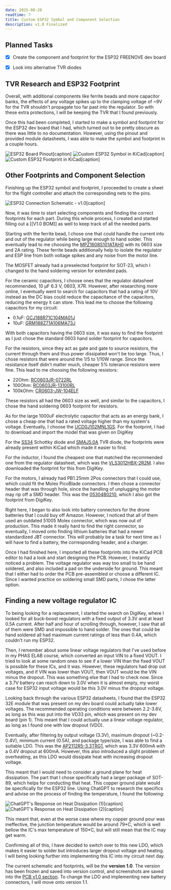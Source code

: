 ```yaml
---
date: 2025-08-20
readtime: 7 
title: Custom ESP32 Symbol and Component Selection
description: v1.0 Finalized
---
```


## Planned Tasks

- [x] Create the component and footprint for the ESP32 FREENOVE dev board
- [x] Look into alternative TVR diodes


## TVR Research and ESP32 Footprint

Overall, with additional components like ferrite beads and more capacitor banks, the effects of any voltage spikes up to the clamping voltage of ~9V for the TVR shouldn't propagate too far past into the regulator. So with these extra protections, I will be keeping the TVR that I found previously.

Once this had been completed, I started to make a symbol and footprint for the ESP32 dev board that I had, which turned out to be pretty obscure as there was little to no documentation. However, using the pinout and provided module datasheets, I was able to make the symbol and footprint in a couple hours.

![ESP32 Board Pinout[caption]](../assets/Freenove_ESP32_WROOM_Board_Pinout.png "ESP32 Board Pinout")
![Custom ESP32 Symbol in KiCad[caption]](../assets/ESP32_Custom_Symbol.png "Custom ESP32 Symbol in KiCad")
![Custom ESP32 Footprint in KiCad[caption]](../assets/ESP32_Custom_Footprint.png "Custom ESP32 Footprint in KiCad")



## Other Footprints and Component Selection

Finishing up the ESP32 symbol and footprint, I proceeded to create a sheet for the flight controller and attach the corresponding nets to the pins. 

![ESP32 Connection Schematic - v1.0[caption]](../assets/v1.0_ESP32_Connection_Schematic.png "ESP32 Connection Schematic - v1.0")

Now, it was time to start selecting components and finding the correct footprints for each part. During this whole process, I created and started filling out a [[V1.0 BOM]] as well to keep track of all the needed parts.

Starting with the ferrite bead, I chose one that could handle the current into and out of the regulator while being large enough to hand solder. This eventually lead to me choosing the [MPZ1608S101ATAH0](https://www.digikey.ca/en/products/detail/tdk-corporation/MPZ1608S101ATAH0/571871) with its 0603 size and 2A rating. These ferrite beads additionally help to isolate the regulator and ESP line from both voltage spikes and any noise from the motor line.

The MOSFET already had a preselected footprint for SOT-23, which I changed to the hand soldering version for extended pads.

For the ceramic capacitors, I choose ones that the regulator datasheet recommended, 10 μF 6.3 V, 0603, X7R. However, after researching more online, I eventually went to search for capacitors that had a rating of 10V instead as the DC bias could reduce the capacitance of the capacitors, reducing the energy it can store. This lead me to choose the following capacitors for my circuit:
- 0.1uF: [GCJ188R71C104MA01J](https://www.digikey.ca/en/products/detail/murata-electronics/gcj188r71c104ma01j/10697171)
- 10uF: [GRM188Z71A106MA73J](https://www.digikey.ca/en/products/detail/murata-electronics/GRM188Z71A106MA73J/17854471?s=N4IgTCBcDaIOICUCyBGAHGgWgdhQQRQAYA2JPbAZgCkQBdAXyA)

With both capacitors having the 0603 size, it was easy to find the footprint as I just chose the standard 0603 hand solder footprint for capacitors.

For the resistors, since they act as gate and gate to source resistors, the current through them and thus power dissipated won't be too large. Thus, I chose resistors that were around the 1/5 to 1/10W range. Since the resistance itself didn't matter much, cheaper 5% tolerance resistors were fine. This lead to me choosing the following resistors:
- 22Ohm: [RC0603JR-0722RL](https://www.digikey.ca/en/products/detail/yageo/RC0603JR-0722RL/726743)
- 100Ohm: [RC0603JR-13100RL](https://www.digikey.ca/en/products/detail/yageo/RC0603JR-13100RL/13694093)
- 100kOhm: [CR0603-JW-104ELF](https://www.digikey.ca/en/products/detail/bourns-inc/CR0603-JW-104ELF/2345098)

These resistors all had the 0603 size as well, and similar to the capacitors, I chose the hand soldering 0603 footprint for resistors. 

As for the large 1000uF electrolytic capacitor that acts as an energy bank, I chose a cheap one that had a rated voltage higher than my system's voltage. Eventually, I choose the [UCD0J102MNL1GS](https://www.digikey.ca/en/products/detail/nichicon/ucd0j102mnl1gs/2549609). For the footprint, I had to download and import the model that was given on DigiKey

For the [SS34](https://www.digikey.ca/en/products/detail/shenzhen-slkormicro-semicon-co-ltd/ss34/21853055) Schottky diode and [SMAJ5.0A](https://www.digikey.ca/en/products/detail/good-ark-semiconductor/smaj5-0a/18649116) TVR diode, the footprints were already present within KiCad which made it easier to find. 

For the inductor, I found the cheapest one that matched the recommended one from the regulator datasheet, which was the [VLS3012HBX-2R2M](https://www.digikey.ca/en/products/detail/tdk-corporation/VLS3012HBX-2R2M/7387441). I also downloaded the footprint for this from DigiKey.

For the motors, I already had PB1.25mm 2Pos connectors that I could use, which could fit the Molex PicoBlade connectors. I then chose a connector header that was through hole, since the handling of unplugging the motor may rip off a SMD header. This was the [0530480210](https://www.digikey.ca/en/products/detail/molex/0530480210/242864), which I also got the footprint from DigiKey.

Right here, I began to also look into battery connectors for the drone batteries that I could buy off Amazon. However, I noticed that all of them used an outdated 51005 Molex connector, which was now out of production. This made it really hard to find the right connector, so eventually, I moved onto finding lithium batteries that had a newer standardized JBT connector. This will probably be a task for next time as I will have to find a battery, the corresponding header, and a charger.

Once I had finished here, I imported all these footprints into the KiCad PCB editor to had a look and start designing the PCB. However, I instantly noticed a problem. The voltage regulator was way too small to be hand soldered, and also included a pad on the underside for ground. This meant that I either had to order the PCB pre-assembled or choose a different IC. Since I wanted practice on soldering small SMD parts, I chose the latter option. 


## Finding a new voltage regulator IC

To being looking for a replacement, I started the search on DigiKey, where I looked for all buck-boost regulators with a fixed output of 3.3V and at least 0.5A current. After half and hour of scrolling through, however, I saw that all of them were SMD and impossible to hand solder. The ones that could be hand soldered all had maximum current ratings of less than 0.4A, which couldn't run my ESP32. 

Then, I remember about some linear voltage regulators that I've used before in my PHAS ELAB course, which converted an input VIN to a fixed VOUT. I tried to look at some random ones to see if a lower VIN than the fixed VOUT is possible for these ICs, and it was. However, these regulators had drop out voltages, and if VIN was lower than VOUT, then VOUT would be the VIN minus the dropout. This was something else that I had to check now. Since a 3.7V battery can reach down to 3.0V when it is almost empty, my worst case for ESP32 input voltage would be this 3.0V minus the dropout voltage.

Looking back through the various ESP32 datasheets, I found that the ESP32 32E module that was present on my dev board could actually take lower voltages. The recommended operating conditions were between 2.2-3.6V, as long as this was put into the VD33 pin, which was present on my dev board (pin 1). This meant that I could actually use a linear voltage regulator, as long as I found one with low dropout (VDO).

Eventually, after filtering by output voltage (3.3V), maximum dropout (~0.2-0.4V), minimum current (0.5A), and package type/size, I was able to find a suitable LDO. This was the [AP2112R5-3.3TRG1](https://www.digikey.ca/en/products/detail/diodes-incorporated/AP2112R5-3-3TRG1/5305557), which was 3.3V 600mA with a 0.4V dropout at 600mA. However, this also introduced a slight problem of overheating, as this LDO would dissipate heat with increasing dropout voltage.

This meant that I would need to consider a ground plane for heat dissipation. The part that I chose specifically had a larger package of SOT-89, which helps for conducting that heat. This copper ground plate would be specifically for the ESP32 line. Using ChatGPT to research the specifics and advise on the process of finding the temperature, I found the following:

![ChatGPT's Response on Heat Dissipation (1)[caption]](../assets/v1.0_ChatGPT_Power_1.png "ChatGPT's Response on Heat Dissipation (1)")
![ChatGPT's Response on Heat Dissipation (2)[caption]](../assets/v1.0_ChatGPT_Power_2.png "ChatGPT's Response on Heat Dissipation (2)")

This meant that, even at the worse case where my copper ground pour was ineffective, the junction temperature would be around 79\*C, which is well bellow the IC's max temperature of 150\*C, but will still mean that the IC may get warm. 

Confirming all of this, I have decided to switch over to this new LDO, which makes it easier to solder but introduces larger dropout voltage and heating. I will being looking further into implementing this IC into my circuit next day.

The current schematic and footprints, will be the **version 1.0**. The version has been frozen and saved into version control, and screenshots are saved into the [PCB v1.0 section](#PCB-v1_0). To change the LDO and implementing new battery connectors, I will move onto version 1.1.
